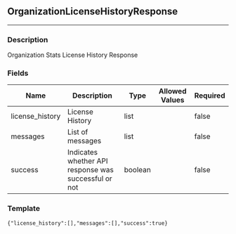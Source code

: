 ## OrganizationLicenseHistoryResponse
---
### Description
Organization Stats License History Response
### Fields
| Name | Description | Type | Allowed Values | Required |
| ---- | ----------- | ---- | -------------- | -------- |
| license_history | License History | list |  | false |
| messages | List of messages | list |  | false |
| success | Indicates whether API response was successful or not | boolean |  | false |
### Template
```
{"license_history":[],"messages":[],"success":true}
```
